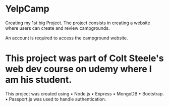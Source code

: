 # YelpCamp
Creating my 1st big Project. 
The project consists in creating a website where users can create and review campgrounds. 

An account is required to access the campground website.

# This project was part of Colt Steele's web dev course on udemy where I am his student.

This project was created using 
• Node.js
• Express
• MongoDB
• Bootstrap. 
• Passport.js was used to handle authentication.


 